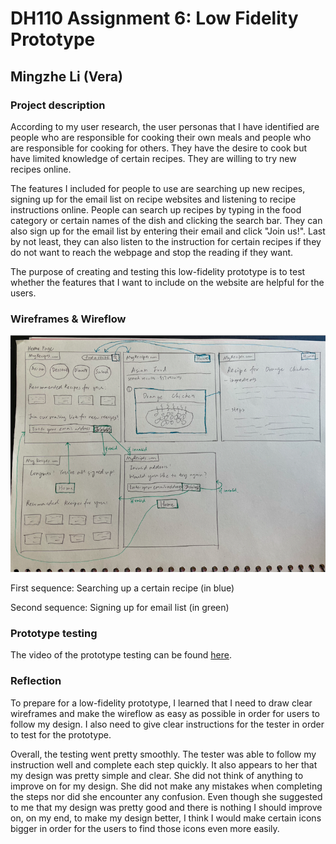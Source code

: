 # DH110 Assignment 6: Low Fidelity Prototype

## Mingzhe Li (Vera)

### Project description


According to my user research, the user personas that I have identified are people who are responsible for cooking their own meals and people who are responsible for cooking for others. They have the desire to cook but have limited knowledge of certain recipes. They are willing to try new recipes online. 

The features I included for people to use are searching up new recipes, signing up for the email list on recipe websites and listening to recipe instructions online. People can search up recipes by typing in the food category or certain names of the dish and clicking the search bar. They can also sign up for the email list by entering their email and click "Join us!". Last by not least, they can also listen to the instruction for certain recipes if they do not want to reach the webpage and stop the reading if they want. 

The purpose of creating and testing this low-fidelity prototype is to test whether the features that I want to include on the website are helpful for the users. 



### Wireframes & Wireflow

![NCOA](./wireflow.png)

First sequence: Searching up a certain recipe (in blue)

Second sequence: Signing up for email list (in green)

### Prototype testing

The video of the prototype testing can be found [here](https://youtu.be/tZ5SHNKuw6U).


### Reflection

To prepare for a low-fidelity prototype, I learned that I need to draw clear wireframes and make the wireflow as easy as possible in order for users to follow my design. I also need to give clear instructions for the tester in order to test for the prototype. 

Overall, the testing went pretty smoothly. The tester was able to follow my instruction well and complete each step quickly. It also appears to her that my design was pretty simple and clear. She did not think of anything to improve on for my design. She did not make any mistakes when completing the steps nor did she encounter any confusion. Even though she suggested to me that my design was pretty good and there is nothing I should improve on, on my end, to make my design better, I think I would make certain icons bigger in order for the users to find those icons even more easily. 


